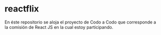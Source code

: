 # reactflix
En éste repositorio se aloja el proyecto de Codo a Codo que corresponde a la comisión de React JS en la cual estoy participando.
